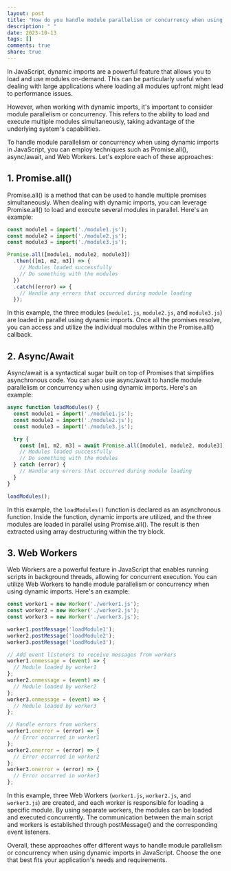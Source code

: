 ```yaml
---
layout: post
title: "How do you handle module parallelism or concurrency when using dynamic imports in JavaScript?"
description: " "
date: 2023-10-13
tags: []
comments: true
share: true
---
```


In JavaScript, dynamic imports are a powerful feature that allows you to load and use modules on-demand. This can be particularly useful when dealing with large applications where loading all modules upfront might lead to performance issues.

However, when working with dynamic imports, it's important to consider module parallelism or concurrency. This refers to the ability to load and execute multiple modules simultaneously, taking advantage of the underlying system's capabilities.

To handle module parallelism or concurrency when using dynamic imports in JavaScript, you can employ techniques such as Promise.all(), async/await, and Web Workers. Let's explore each of these approaches:

## 1. Promise.all()

Promise.all() is a method that can be used to handle multiple promises simultaneously. When dealing with dynamic imports, you can leverage Promise.all() to load and execute several modules in parallel. Here's an example:

```javascript
const module1 = import('./module1.js');
const module2 = import('./module2.js');
const module3 = import('./module3.js');

Promise.all([module1, module2, module3])
  .then(([m1, m2, m3]) => {
    // Modules loaded successfully
    // Do something with the modules
  })
  .catch((error) => {
    // Handle any errors that occurred during module loading
  });
```

In this example, the three modules (`module1.js`, `module2.js`, and `module3.js`) are loaded in parallel using dynamic imports. Once all the promises resolve, you can access and utilize the individual modules within the Promise.all() callback.

## 2. Async/Await

Async/await is a syntactical sugar built on top of Promises that simplifies asynchronous code. You can also use async/await to handle module parallelism or concurrency when using dynamic imports. Here's an example:

```javascript
async function loadModules() {
  const module1 = import('./module1.js');
  const module2 = import('./module2.js');
  const module3 = import('./module3.js');

  try {
    const [m1, m2, m3] = await Promise.all([module1, module2, module3]);
    // Modules loaded successfully
    // Do something with the modules
  } catch (error) {
    // Handle any errors that occurred during module loading
  }
}

loadModules();
```

In this example, the `loadModules()` function is declared as an asynchronous function. Inside the function, dynamic imports are utilized, and the three modules are loaded in parallel using Promise.all(). The result is then extracted using array destructuring within the try block.

## 3. Web Workers

Web Workers are a powerful feature in JavaScript that enables running scripts in background threads, allowing for concurrent execution. You can utilize Web Workers to handle module parallelism or concurrency when using dynamic imports. Here's an example:

```javascript
const worker1 = new Worker('./worker1.js');
const worker2 = new Worker('./worker2.js');
const worker3 = new Worker('./worker3.js');

worker1.postMessage('loadModule1');
worker2.postMessage('loadModule2');
worker3.postMessage('loadModule3');

// Add event listeners to receive messages from workers
worker1.onmessage = (event) => {
  // Module loaded by worker1
};
worker2.onmessage = (event) => {
  // Module loaded by worker2
};
worker3.onmessage = (event) => {
  // Module loaded by worker3
};

// Handle errors from workers
worker1.onerror = (error) => {
  // Error occurred in worker1
};
worker2.onerror = (error) => {
  // Error occurred in worker2
};
worker3.onerror = (error) => {
  // Error occurred in worker3
};
```

In this example, three Web Workers (`worker1.js`, `worker2.js`, and `worker3.js`) are created, and each worker is responsible for loading a specific module. By using separate workers, the modules can be loaded and executed concurrently. The communication between the main script and workers is established through postMessage() and the corresponding event listeners.

Overall, these approaches offer different ways to handle module parallelism or concurrency when using dynamic imports in JavaScript. Choose the one that best fits your application's needs and requirements.

<!-- Tags: JavaScript, Dynamic Imports, Module Parallelism, Concurrency, Promise.all(), Async/Await, Web Workers -->